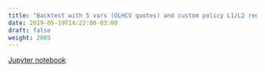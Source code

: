```yaml
---
title: "Backtest with 5 vars (OLHCV quotes) and custom policy L1/L2 regularization terms"
date: 2019-05-19T14:22:00-03:00
draft: false
weight: 2085
---
```


[Jupyter notebook](https://nbviewer.jupyter.org/github/gmoncarz/machine_learning_tour/blob/master/notebooks/04_reinforcement_learning/08_DQN_custom_policy_backtest_01.ipynb)

<div>
    <object type="text/html" width="100%" height="1000" data="https://nbviewer.jupyter.org/github/gmoncarz/machine_learning_tour/blob/master/notebooks/04_reinforcement_learning/08_DQN_custom_policy_backtest_01.ipynb">
    </object>
</div>
